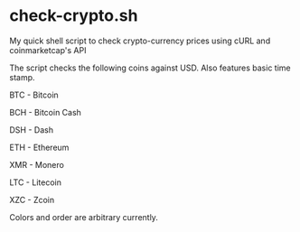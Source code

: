 # check-crypto.sh

My quick shell script to check crypto-currency prices using cURL and coinmarketcap's API

The script checks the following coins against USD. Also features basic time stamp.

BTC - Bitcoin

BCH - Bitcoin Cash

DSH - Dash

ETH - Ethereum

XMR - Monero

LTC - Litecoin

XZC - Zcoin

Colors and order are arbitrary currently. 
